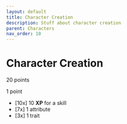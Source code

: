 ```yaml
---
layout: default
title: Character Creation
description: Stuff about character creation
parent: Characters
nav_order: 10
---
```


# Character Creation

20 points

1 point
- [10x] 10 **XP** for a skill
- [7x] 1 attribute
- [3x] 1 trait
